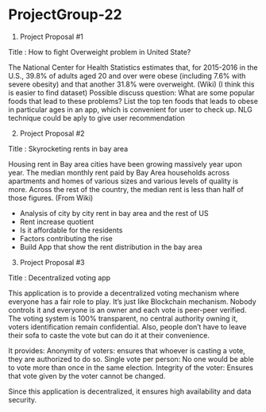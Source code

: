 # ProjectGroup-22




1. Project Proposal #1

Title : How to fight Overweight problem in United State?

The National Center for Health Statistics estimates that, for 2015-2016 in the U.S., 39.8% of adults aged 20 and over were obese (including 7.6% with severe obesity) and that another 31.8% were overweight.  (Wiki)
(I think this is easier to find dataset)
Possible discuss question:
What are some popular foods that lead to these problems?
List the top ten foods that leads to obese in particular ages in an app, which is convenient for user to check up. 
NLG technique could be aply to give user recommendation





2. Project Proposal #2

Title :  Skyrocketing rents in bay area

Housing rent in Bay area cities have been growing massively year upon year. The median monthly rent paid by Bay Area households across apartments and homes of various sizes and various levels of quality is more. Across the rest of the country, the median rent is less than half of those figures. (From Wiki)
- Analysis of city by city rent in bay area and the rest of US
- Rent increase quotient
- Is it affordable for the residents
- Factors contributing the rise
- Build App that show the rent distribution in the bay area





3. Project Proposal #3

Title : Decentralized voting app

This application is to provide a decentralized voting mechanism where everyone has a fair role to play. It’s just like Blockchain mechanism. Nobody controls it and everyone is an owner and each vote is peer-peer verified. The voting system is 100% transparent, no central authority owning it, voters identification remain confidential. Also, people don’t have to leave their sofa to caste the vote but can do it at their convenience. 

It provides:
Anonymity of voters: ensures that whoever is casting a vote, they are authorized to do so. 
Single vote per person: No one would be able to vote more than once in the same election. 
Integrity of the voter: Ensures that vote given by the voter cannot be changed.

Since this application is decentralized, it ensures high availability and data security. 


